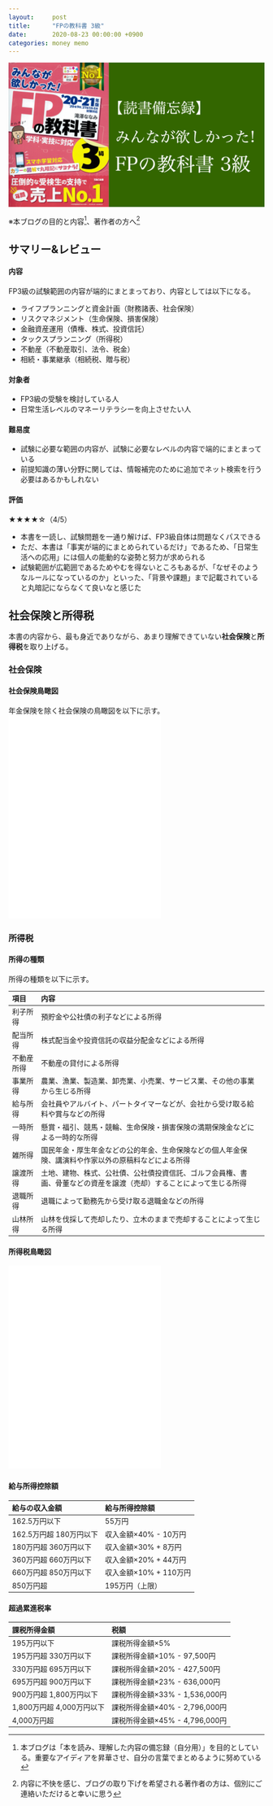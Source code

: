 ```yaml
---
layout:     post
title:      "FPの教科書 3級"
date:       2020-08-23 00:00:00 +0900
categories: money memo
---
```


![thumbnail](/assets/2020-08-23-fp-no-kyokasho-3kyu/thumbnail.png)

※本ブログの目的と内容[^1]、著作者の方へ[^2]

[^1]: 本ブログは「本を読み、理解した内容の備忘録（自分用）」を目的としている。重要なアイディアを昇華させ、自分の言葉でまとめるように努めている

[^2]: 内容に不快を感じ、ブログの取り下げを希望される著作者の方は、個別にご連絡いただけると幸いに思う

## サマリー&レビュー
#### 内容
FP3級の試験範囲の内容が端的にまとまっており、内容としては以下になる。
- ライフプランニングと資金計画（財務諸表、社会保険）
- リスクマネジメント（生命保険、損害保険）
- 金融資産運用（債権、株式、投資信託）
- タックスプランニング（所得税）
- 不動産（不動産取引、法令、税金）
- 相続・事業継承（相続税、贈与税）

#### 対象者
- FP3級の受験を検討している人
- 日常生活レベルのマネーリテラシーを向上させたい人

#### 難易度
- 試験に必要な範囲の内容が、試験に必要なレベルの内容で端的にまとまっている
- 前提知識の薄い分野に関しては、情報補完のために追加でネット検索を行う必要はあるかもしれない

#### 評価
★★★★☆（4/5）
- 本書を一読し、試験問題を一通り解けば、FP3級自体は問題なくパスできる
- ただ、本書は「事実が端的にまとめられているだけ」であるため、「日常生活への応用」には個人の能動的な姿勢と努力が求められる
- 試験範囲が広範囲であるためやむを得ないところもあるが、「なぜそのようなルールになっているのか」といった、「背景や課題」まで記載されていると丸暗記にならなくて良いなと感じた


## 社会保険と所得税
本書の内容から、最も身近でありながら、あまり理解できていない**社会保険**と**所得税**を取り上げる。

### 社会保険
#### 社会保険鳥瞰図
年金保険を除く社会保険の鳥瞰図を以下に示す。
<embed src="/assets/2020-08-23-fp-no-kyokasho-3kyu/social-insurance.pdf" type="application/pdf" height="400"/>

### 所得税
#### 所得の種類
所得の種類を以下に示す。

|項目|内容|
|:--|:--|
|利子所得|預貯金や公社債の利子などによる所得|
|配当所得|株式配当金や投資信託の収益分配金などによる所得|
|不動産所得|不動産の貸付による所得|
|事業所得|農業、漁業、製造業、卸売業、小売業、サービス業、その他の事業から生じる所得|
|給与所得|会社員やアルバイト、パートタイマーなどが、会社から受け取る給料や賞与などの所得|
|一時所得|懸賞・福引、競馬・競輪、生命保険・損害保険の満期保険金などによる一時的な所得|
|雑所得|国民年金・厚生年金などの公的年金、生命保険などの個人年金保険、講演料や作家以外の原稿料などによる所得|
|譲渡所得|土地、建物、株式、公社債、公社債投資信託、ゴルフ会員権、書画、骨董などの資産を譲渡（売却）することによって生じる所得|
|退職所得|退職によって勤務先から受け取る退職金などの所得|
|山林所得|山林を伐採して売却したり、立木のままで売却することによって生じる所得|

#### 所得税鳥瞰図
<embed src="/assets/2020-08-23-fp-no-kyokasho-3kyu/income-tax.pdf" type="application/pdf" height="400"/>

#### 給与所得控除額

|給与の収入金額|給与所得控除額|
|:--|:--|
|162.5万円以下|55万円|
|162.5万円超 180万円以下|収入金額×40% - 10万円|
|180万円超 360万円以下|収入金額×30% + 8万円|
|360万円超 660万円以下|収入金額×20% + 44万円|
|660万円超 850万円以下|収入金額×10% + 110万円|
|850万円超|195万円（上限）|

#### 超過累進税率

|課税所得金額|税額|
|:--|:--|
|195万円以下|課税所得金額×5%|
|195万円超 330万円以下|課税所得金額×10% - 97,500円|
|330万円超 695万円以下|課税所得金額×20% - 427,500円|
|695万円超 900万円以下|課税所得金額×23% - 636,000円|
|900万円超 1,800万円以下|課税所得金額×33% - 1,536,000円|
|1,800万円超 4,000万円以下|課税所得金額×40% - 2,796,000円|
|4,000万円超|課税所得金額×45% - 4,796,000円|
